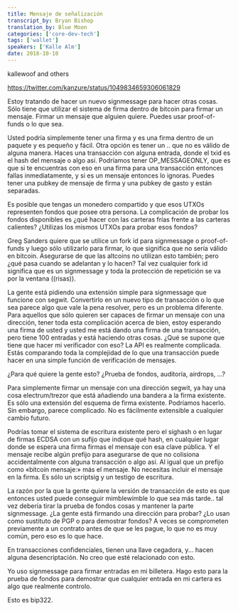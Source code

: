 ```yaml
---
title: Mensaje de señalización
transcript_by: Bryan Bishop
translation_by: Blue Moon
categories: ['core-dev-tech']
tags: ['wallet']
speakers: ['Kalle Alm']
date: 2018-10-10
---
```

kallewoof and others

<https://twitter.com/kanzure/status/1049834659306061829>

Estoy tratando de hacer un nuevo signmessage para hacer otras cosas. Sólo tiene que utilizar el sistema de firma dentro de bitcoin para firmar un mensaje. Firmar un mensaje que alguien quiere. Puedes usar proof-of-funds o lo que sea.

Usted podría simplemente tener una firma y es una firma dentro de un paquete y es pequeño y fácil. Otra opción es tener un .. que no es válido de alguna manera. Haces una transacción con alguna entrada, donde el txid es el hash del mensaje o algo así. Podríamos tener OP_MESSAGEONLY, que es que si te encuentras con eso en una firma para una transacción entonces fallas inmediatamente, y si es un mensaje entonces lo ignoras. Puedes tener una pubkey de mensaje de firma y una pubkey de gasto y están separadas.

Es posible que tengas un monedero compartido y que esos UTXOs representen fondos que posee otra persona. La complicación de probar los fondos disponibles es ¿qué hacer con las carteras frías frente a las carteras calientes? ¿Utilizas los mismos UTXOs para probar esos fondos?

Greg Sanders quiere que se utilice un fork id para signmessage o proof-of-funds y luego sólo utilizarlo para firmar, lo que significa que no sería válido en bitcoin. Asegurarse de que las altcoins no utilizan esto también; pero ¿qué pasa cuando se adelantan y lo hacen? Tal vez cualquier fork id significa que es un signmessage y toda la protección de repetición se va por la ventana ((risas)).

La gente está pidiendo una extensión simple para signmessage que funcione con segwit. Convertirlo en un nuevo tipo de transacción o lo que sea parece algo que vale la pena resolver, pero es un problema diferente. Para aquellos que sólo quieren ser capaces de firmar un mensaje con una dirección, tener toda esta complicación acerca de bien, estoy esperando una firma de usted y usted me está dando una firma de una transacción, pero tiene 100 entradas y está haciendo otras cosas. ¿Qué se supone que tiene que hacer mi verificador con eso? La API es realmente complicada. Estás comparando toda la complejidad de lo que una transacción puede hacer en una simple función de verificación de mensajes.

¿Para qué quiere la gente esto? ¿Prueba de fondos, auditoría, airdrops, ...?

Para simplemente firmar un mensaje con una dirección segwit, ya hay una cosa electrum/trezor que está añadiendo una bandera a la firma existente. Es sólo una extensión del esquema de firma existente. Podríamos hacerlo. Sin embargo, parece complicado. No es fácilmente extensible a cualquier cambio futuro.

Podrías tomar el sistema de escritura existente pero el sighash o en lugar de firmas ECDSA con un sufijo que indique qué hash, en cualquier lugar donde se espera una firma firmas el mensaje con esa clave pública. Y el mensaje recibe algún prefijo para asegurarse de que no colisiona accidentalmente con alguna transacción o algo así. Al igual que un prefijo como «bitcoin mensaje:» más el mensaje. No necesitas incluir el mensaje en la firma. Es sólo un scriptsig y un testigo de escritura.

La razón por la que la gente quiere la versión de transacción de esto es que entonces usted puede conseguir mimblewimble lo que sea más tarde.. tal vez debería tirar la prueba de fondos cosas y mantener la parte signmessage. ¿La gente está firmando una dirección para probar? ¿Lo usan como sustituto de PGP o para demostrar fondos? A veces se comprometen previamente a un contrato antes de que se les pague, lo que no es muy común, pero eso es lo que hace.

En transacciones confidenciales, tienen una llave cegadora, y... hacen alguna desencriptación. No creo que esté relacionado con esto.

Yo uso signmessage para firmar entradas en mi billetera. Hago esto para la prueba de fondos para demostrar que cualquier entrada en mi cartera es algo que realmente controlo.

Esto es bip322.

